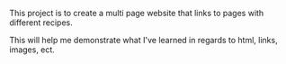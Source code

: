 This project is to create a multi page website that links to pages with different recipes.

This will help me demonstrate what I've learned in regards to html, links, images, ect.